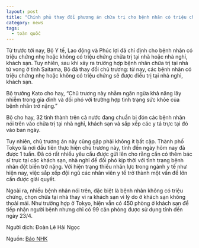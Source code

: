 ```yaml
---
layout: post
title: "Chính phủ thay đổi phương án chữa trị cho bệnh nhân có triệu chứng nhẹ: Không chữa trị tại nhà mà chuyển sang khách sạn"
category: news
tags: 
  - toàn quốc
---
```


Từ trước tới nay, Bộ Y tế, Lao động và Phúc lợi đã chỉ định cho bệnh nhân có triệu chứng nhẹ hoặc không có triệu chứng chữa trị tại nhà hoặc nhà nghỉ, khách sạn. Tuy nhiên, sau khi xảy ra trường hợp bệnh nhân chữa trị tại nhà tử vong ở tỉnh Saitama, Bộ đã thay đổi chủ trương: từ nay, các bệnh nhân có triệu chứng nhẹ hoặc không có triệu chứng sẽ được điều trị tại nhà nghỉ, khách sạn.

Bộ trưởng Kato cho hay, “Chủ trương này nhằm ngăn ngừa khả năng lây nhiễm trong gia đình và đối phó với trường hợp tình trạng sức khỏe của bệnh nhân trở nặng.”

Bộ cho hay, 32 tỉnh thành trên cả nước đang chuẩn bị đón các bệnh nhân nói trên vào chữa trị tại nhà nghỉ, khách sạn và sắp xếp các y tá trực tại đó vào ban ngày. 

Tuy nhiên, chủ trương án này cũng gặp phải không ít bất cập.
Thành phố Tokyo là nơi đầu tiên thực hiện chủ trương này, tính đến ngày hôm nay đã được 1 tuần.  Đã có rất nhiều yêu cầu được gửi lên cho rằng cần có thêm bác sĩ trực tại các khách sạn, nhà nghỉ để đối phó kịp thời với tình trạng bệnh nhân đột biến trở nặng. Với hiện trạng thiếu nhân lực trong ngành y tế như hiện nay, việc sắp xếp đội ngũ các nhân viên y tế trở thành một vấn đề lớn cần được giải quyết.

Ngoài ra, nhiều bệnh nhân nói trên, đặc biệt là bệnh nhân không có triệu chứng, chọn chữa tại nhà thay vì ra khách sạn vì lý do ở khách sạn không thoải mái. Như trường hợp ở Tokyo, hiện vẫn có 450 phòng ở khách sạn để tiếp nhận người bệnh nhưng chỉ có 99 căn phòng được sử dụng tính đến ngày 23/4.

Người dịch: Đoàn Lê Hải Ngọc

Nguồn: [Báo NHK](https://www3.nhk.or.jp/news/html/20200424/k10012402881000.html?utm_int=word_contents_list-items_103&word_result=%E6%96%B0%E5%9E%8B%E3%82%B3%E3%83%AD%E3%83%8A%E3%82%A6%E3%82%A4%E3%83%AB%E3%82%B9)
